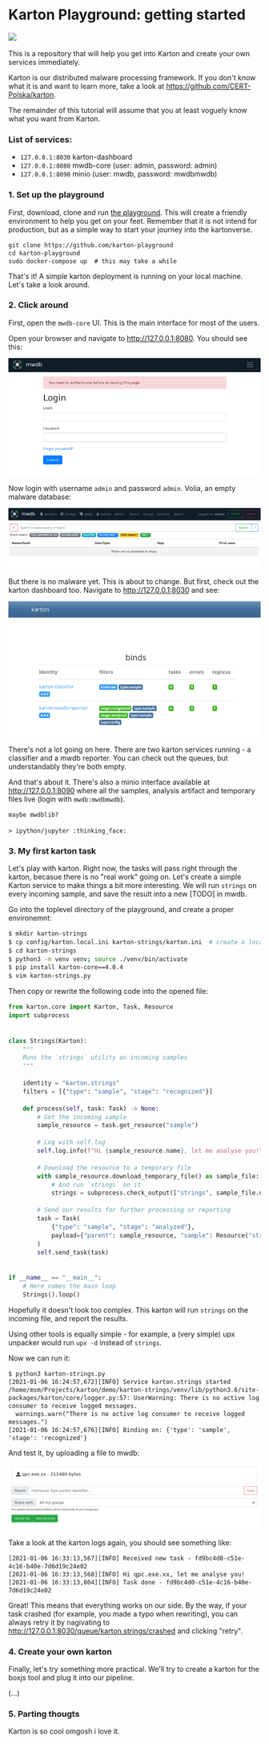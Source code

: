# Karton Playground: getting started

![](/img/upload_b7d8d61a76ba1cd8ec411d6b2a738cf9.png)

This is a repository that will help you get into Karton and create your own services immediately.

Karton is our distributed malware processing framework. If you don't know what it is and want to learn more, take a look at https://github.com/CERT-Polska/karton.

The remainder of this tutorial will assume that you at least voguely know what you want from Karton.

### List of services:

- `127.0.0.1:8030` karton-dashboard
- `127.0.0.1:8080` mwdb-core (user: admin, password: admin)
- `127.0.0.1:8090` minio (user: mwdb, password: mwdbmwdb)

### 1. Set up the playground

First, download, clone and run [the playground](http://link_do_githuba). This will create a friendly environment to help you get on your feet. Remember that it is not intend for production, but as a simple way to start your journey into the kartonverse.

```
git clone https://github.com/karton-playground
cd karton-playground
sudo docker-compose up  # this may take a while
```

That's it! A simple karton deployment is running on your local machine. Let's take a look around.

### 2. Click around

First, open the `mwdb-core` UI. This is the main interface for most of the users.

Open your browser and navigate to http://127.0.0.1:8080. You should see this:

![](/img/upload_75219ec442a89156f0801e11cfdb0fe2.png)

Now login with username `admin` and password `admin`. Volia, an empty malware database:

![](/img/upload_2088af2b5927b5928773648be95ff313.png)

But there is no malware yet. This is about to change. But first, check out the karton dashboard too. Navigate to http://127.0.0.1:8030 and see:

![](/img/upload_47c57a6d265998ce38140c007b4aca4d.png)

There's not a lot going on here. There are two karton services running - a classifier and a mwdb reporter. You can check out the queues, but understandably they're both empty.

And that's about it. There's also a minio interface available at http://127.0.0.1:8090 where all the samples, analysis artifact and temporary files live (login with `mwdb:mwdbmwdb`).

```
maybe mwdblib?

> ipython/jupyter :thinking_face: 
```

### 3. My first karton task

Let's play with karton. Right now, the tasks will pass right through the karton, becasue there is no "real work" going on. Let's create a simple Karton service to make things a bit more interesting. We will run `strings` on every incoming sample, and save the result into a new [TODO] in mwdb.

Go into the toplevel directory of the playground, and create a proper environemnt:

```bash
$ mkdir karton-strings
$ cp config/karton.local.ini karton-strings/karton.ini  # create a local config
$ cd karton-strings
$ python3 -m venv venv; source ./venv/bin/activate
$ pip install karton-core==4.0.4
$ vim karton-strings.py
```

Then copy or rewrite the following code into the opened file:

```python
from karton.core import Karton, Task, Resource
import subprocess


class Strings(Karton):
    """
    Runs the `strings` utility on incoming samples
    """

    identity = "karton.strings"
    filters = [{"type": "sample", "stage": "recognized"}]

    def process(self, task: Task) -> None:
        # Get the incoming sample
        sample_resource = task.get_resource("sample")

        # Log with self.log
        self.log.info(f"Hi {sample_resource.name}, let me analyse you!")

        # Download the resource to a temporary file
        with sample_resource.download_temporary_file() as sample_file:
            # And run `strings` on it
            strings = subprocess.check_output(["strings", sample_file.name])

        # Send our results for further processing or reporting
        task = Task(
            {"type": "sample", "stage": "analyzed"},
            payload={"parent": sample_resource, "sample": Resource("string", strings)},
        )
        self.send_task(task)


if __name__ == "__main__":
    # Here comes the main loop
    Strings().loop()

```

Hopefully it doesn't look too complex. This karton will run `strings` on the incoming file, and report the results.

Using other tools is equally simple - for example, a (very simple) upx unpacker would run `upx -d` instead of `strings`.

Now we can run it:

```
$ python3 karton-strings.py
[2021-01-06 16:24:57,672][INFO] Service karton.strings started
/home/msm/Projects/karton/demo/karton-strings/venv/lib/python3.6/site-packages/karton/core/logger.py:57: UserWarning: There is no active log consumer to receive logged messages.
  warnings.warn("There is no active log consumer to receive logged messages.")
[2021-01-06 16:24:57,676][INFO] Binding on: {'type': 'sample', 'stage': 'recognized'}
```

And test it, by uploading a file to mwdb:

![](/img/mwdbupload.png)

Take a look at the karton logs again, you should see something like:

```
[2021-01-06 16:33:13,567][INFO] Received new task - fd9bc4d0-c51e-4c16-b40e-7d6d19c24e02
[2021-01-06 16:33:13,568][INFO] Hi qpc.exe.xx, let me analyse you!
[2021-01-06 16:33:13,804][INFO] Task done - fd9bc4d0-c51e-4c16-b40e-7d6d19c24e02
```

Great! This means that everything works on our side. By the way, if your task crashed (for example, you made a typo when rewriting), you can always retry it by nagivating to http://127.0.0.1:8030/queue/karton.strings/crashed and clicking "retry".


### 4. Create your own karton

Finally, let's try something more practical. We'll try to create a karton for the boxjs tool and plug it into our pipeline.

(...)

### 5. Parting thougts

Karton is so cool omgosh i love it.
